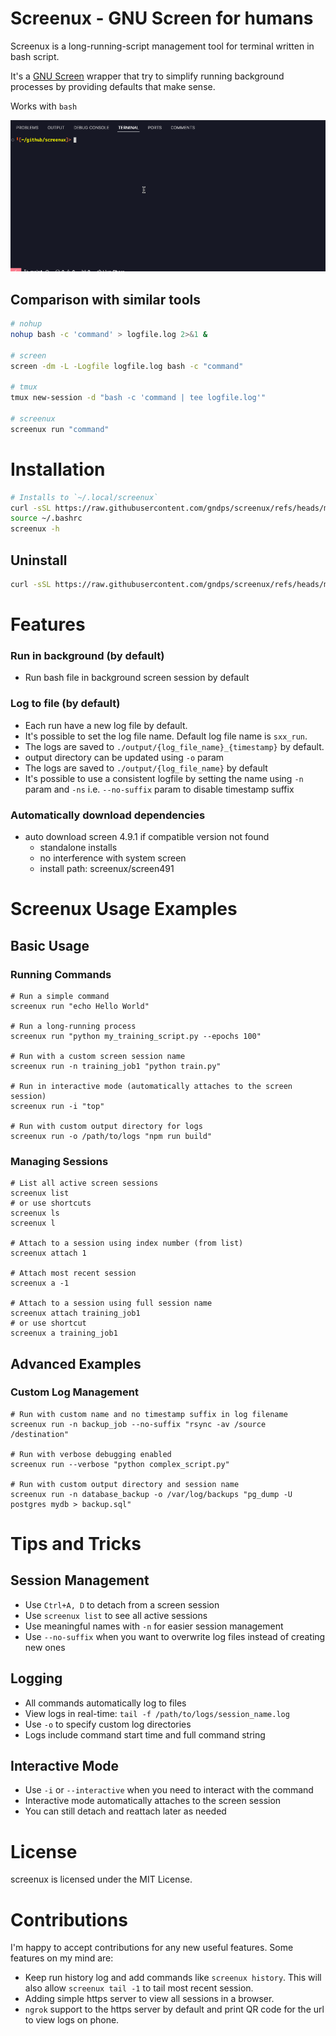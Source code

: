# Screenux - GNU Screen for humans

Screenux is a long-running-script management tool for terminal written in bash script.

It's a [GNU Screen](https://www.gnu.org/software/screen/) wrapper that try to simplify running background processes by providing defaults that make sense.

Works with `bash`

![screenux](resources/screenux.gif)

## Comparison with similar tools
```bash
# nohup
nohup bash -c 'command' > logfile.log 2>&1 &

# screen
screen -dm -L -Logfile logfile.log bash -c "command"

# tmux
tmux new-session -d "bash -c 'command | tee logfile.log'"

# screenux
screenux run "command"
```

# Installation

```bash
# Installs to `~/.local/screenux`
curl -sSL https://raw.githubusercontent.com/gndps/screenux/refs/heads/main/install.sh | bash
source ~/.bashrc
screenux -h
```

## Uninstall
```bash
curl -sSL https://raw.githubusercontent.com/gndps/screenux/refs/heads/main/uninstall.sh | bash
```

# Features

### Run in background (by default)
- Run bash file in background screen session by default
### Log to file (by default)
- Each run have a new log file by default.
- It's possible to set the log file name. Default log file name is `sxx_run`.
- The logs are saved to `./output/{log_file_name}_{timestamp}` by default.
- output directory can be updated using `-o` param
- The logs are saved to `./output/{log_file_name}` by default
- It's possible to use a consistent logfile by setting the name using `-n` param and `-ns` i.e. `--no-suffix` param to disable timestamp suffix

### Automatically download dependencies
- auto download screen 4.9.1 if compatible version not found
    - standalone installs
    - no interference with system screen
    - install path: screenux/screen491

# Screenux Usage Examples

## Basic Usage

### Running Commands

```
# Run a simple command
screenux run "echo Hello World"

# Run a long-running process
screenux run "python my_training_script.py --epochs 100"

# Run with a custom screen session name
screenux run -n training_job1 "python train.py"

# Run in interactive mode (automatically attaches to the screen session)
screenux run -i "top"

# Run with custom output directory for logs
screenux run -o /path/to/logs "npm run build"
```

### Managing Sessions

```
# List all active screen sessions
screenux list
# or use shortcuts
screenux ls
screenux l

# Attach to a session using index number (from list)
screenux attach 1

# Attach most recent session
screenux a -1

# Attach to a session using full session name
screenux attach training_job1
# or use shortcut
screenux a training_job1
```

## Advanced Examples

### Custom Log Management

```
# Run with custom name and no timestamp suffix in log filename
screenux run -n backup_job --no-suffix "rsync -av /source /destination"

# Run with verbose debugging enabled
screenux run --verbose "python complex_script.py"

# Run with custom output directory and session name
screenux run -n database_backup -o /var/log/backups "pg_dump -U postgres mydb > backup.sql"
```

# Tips and Tricks
## Session Management

- Use `Ctrl+A, D` to detach from a screen session
- Use `screenux list` to see all active sessions
- Use meaningful names with `-n` for easier session management
- Use `--no-suffix` when you want to overwrite log files instead of creating new ones

## Logging

- All commands automatically log to files
- View logs in real-time: `tail -f /path/to/logs/session_name.log`
- Use `-o` to specify custom log directories
- Logs include command start time and full command string

## Interactive Mode

- Use `-i` or `--interactive` when you need to interact with the command
- Interactive mode automatically attaches to the screen session
- You can still detach and reattach later as needed

# License
screenux is licensed under the MIT License.

# Contributions
I'm happy to accept contributions for any new useful features. Some features on my mind are:
- Keep run history log and add commands like `screenux history`. This will also allow `screenux tail -1` to tail most recent session.
- Adding simple https server to view all sessions in a browser.
- `ngrok` support to the https server by default and print QR code for the url to view logs on phone.
